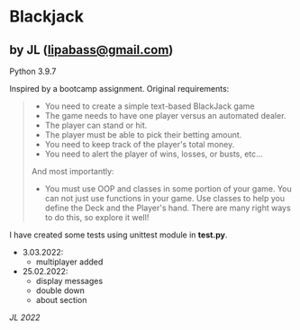 # Blackjack
## by JL (lipabass@gmail.com)

Python 3.9.7

Inspired by a bootcamp assignment. Original requirements:

> * You need to create a simple text-based BlackJack game
> * The game needs to have one player versus an automated dealer.
> * The player can stand or hit.
> * The player must be able to pick their betting amount.
> * You need to keep track of the player's total money.
> * You need to alert the player of wins, losses, or busts, etc...
>
> And most importantly:
>
> * You must use OOP and classes in some portion of your game. You can not just 
> use functions in your game. Use classes to help you define the Deck and the 
> Player's hand. There are many right ways to do this, so explore it well!

I have created some tests using unittest module in **test.py**.

* 3.03.2022:
  * multiplayer added
* 25.02.2022:
  * display messages
  * double down
  * about section

*JL 2022*
